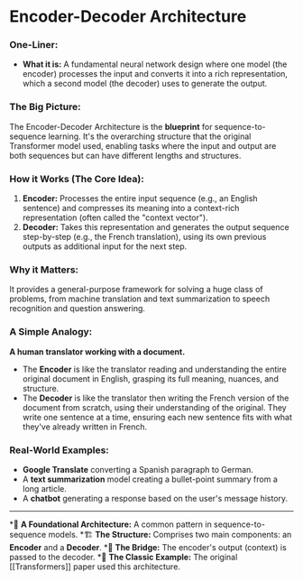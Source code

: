 # Encoder-Decoder Architecture

### One-Liner:
*   **What it is:** A fundamental neural network design where one model (the encoder) processes the input and converts it into a rich representation, which a second model (the decoder) uses to generate the output.

### The Big Picture:
The Encoder-Decoder Architecture is the **blueprint** for sequence-to-sequence learning. It's the overarching structure that the original Transformer model used, enabling tasks where the input and output are both sequences but can have different lengths and structures.

### How it Works (The Core Idea):
1.  **Encoder:** Processes the entire input sequence (e.g., an English sentence) and compresses its meaning into a context-rich representation (often called the "context vector").
2.  **Decoder:** Takes this representation and generates the output sequence step-by-step (e.g., the French translation), using its own previous outputs as additional input for the next step.

### Why it Matters:
It provides a general-purpose framework for solving a huge class of problems, from machine translation and text summarization to speech recognition and question answering.

### A Simple Analogy:
**A human translator working with a document.**
*   The **Encoder** is like the translator reading and understanding the entire original document in English, grasping its full meaning, nuances, and structure.
*   The **Decoder** is like the translator then writing the French version of the document from scratch, using their understanding of the original. They write one sentence at a time, ensuring each new sentence fits with what they've already written in French.

### Real-World Examples:
*   **Google Translate** converting a Spanish paragraph to German.
*   A **text summarization** model creating a bullet-point summary from a long article.
*   A **chatbot** generating a response based on the user's message history.

---
*🌳 **A Foundational Architecture:** A common pattern in sequence-to-sequence models.
*🏗️ **The Structure:** Comprises two main components: an **Encoder** and a **Decoder**.
*🔗 **The Bridge:** The encoder's output (context) is passed to the decoder.
*🤖 **The Classic Example:** The original [[Transformers]] paper used this architecture.
